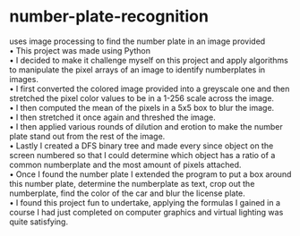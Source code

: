 # number-plate-recognition
uses image processing to find the number plate in an image provided <br>
• This project was made using Python<br>
• I decided to make it challenge myself on this project and apply algorithms to manipulate the pixel arrays of an image to identify numberplates in images.<br>
• I first converted the colored image provided into a greyscale one and then stretched the pixel color values to be in a 1-256 scale across the image.<br>
• I then computed the mean of the pixels in a 5x5 box to blur the image.<br>
• I then stretched it once again and threshed the image.<br>
• I then applied various rounds of dilution and erotion to make the number plate stand out from the rest of the image.<br>
• Lastly I created a DFS binary tree and made every since object on the screen numbered so that I could determine which object has a ratio of a common numberplate and the most amount of pixels attached.<br>
• Once I found the number plate I extended the program to put a box around this number plate, determine the numberplate as text, crop out the numberplate, find the color of the car and blur the license plate.<br>
• I found this project fun to undertake, applying the formulas I gained in a course I had just completed on computer graphics and virtual lighting was quite satisfying.
